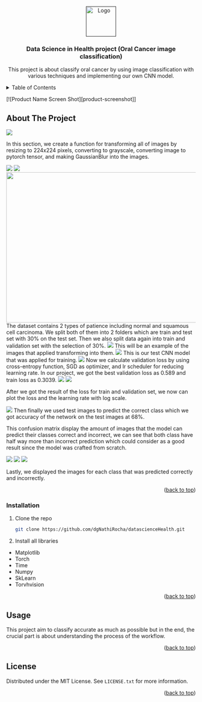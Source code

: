 
<a name="readme-top"></a>




<!-- PROJECT LOGO -->
<br />
<div align="center">
  <a href="">
    <img src="images/HiRes-7.jpeg" alt="Logo" width="80" height="80">
  </a>

<h3 align="center">Data Science in Health project (Oral Cancer image classification)</h3>

  <p align="center">
    This project is about classify oral cancer by using image classification with various techniques and implementing our own CNN model.
    <br />
    
  </p>
</div>



<!-- TABLE OF CONTENTS -->
<details>
  <summary>Table of Contents</summary>
  <ol>
    <li>
      <a href="#about-the-project">About The Project</a>
      <ul>
        <li><a href="#built-with">Built With</a></li>
      </ul>
    </li>
    <li>
      <a href="#getting-started">Getting Started</a>
      <ul>
        <li><a href="#prerequisites">Prerequisites</a></li>
        <li><a href="#installation">Installation</a></li>
      </ul>
    </li>
    <li><a href="#usage">Usage</a></li>
    <li><a href="#roadmap">Roadmap</a></li>
    <li><a href="#contributing">Contributing</a></li>
    <li><a href="#license">License</a></li>
    <li><a href="#contact">Contact</a></li>
    <li><a href="#acknowledgments">Acknowledgments</a></li>
  </ol>
</details>



[![Product Name Screen Shot][product-screenshot]]
<!-- ABOUT THE PROJECT -->
## About The Project

<img src="images/first.png">

In this section, we create a function for transforming all of images by resizing to 224x224 pixels, converting to grayscale, converting image to pytorch tensor, and making GaussianBlur into the images.

<img src="images/2nd.png">
<img src="images/2nd2.png">
<img src="images/2nd3.png" width="800" height="400">
The dataset contains 2 types of patience including normal and squamous cell carcinoma. We split both of them into 2 folders which are train and test set with 30% on the test set. Then we also split data again into train and validation set with the selection of 30%.

<img src="images/third.png">
This will be an example of the images that applied transforming into them.

<img src="images/fifth.png">
This is our test CNN model that was applied for training.

<img src="images/sixth.png">
Now we calculate validation loss by using cross-entropy function, SGD as optimizer, and lr scheduler for reducing learning rate. In our project, we got the best validation loss as 0.589 and train loss as 0.3039.

<img src="images/seventh.png">
<img src="images/seventh2.png">

After we got the result of the loss for train and validation set, we now can plot the loss and the learning rate with log scale.


<img src="images/output.png">
Then finally we used test images to predict the correct class which we got accuracy of the network on the test images at 68%.

This confusion matrix display the amount of images that the model can predict their classes correct and incorrect, we can see that both class have half way more than incorrect prediction which could consider as a good result since the model was crafted from scratch.

<img src="images/output2.png">
<img src="images/output3.png">
<img src="images/output4.png">

Lastly, we displayed the images for each class that was predicted correctly and incorrectly.

<p align="right">(<a href="#readme-top">back to top</a>)</p>



### Installation

1. Clone the repo
   ```sh
   git clone https://github.com/dgNathiRocha/datascienceHealth.git
   ```
2. Install all libraries
 - Matplotlib
 - Torch
 - Time
 - Numpy
 - SkLearn
 - Torvhvision

<p align="right">(<a href="#readme-top">back to top</a>)</p>



<!-- USAGE EXAMPLES -->
## Usage

This project aim to classify accurate as much as possible but in the end, the crucial part is about understanding the process of the workflow.

<p align="right">(<a href="#readme-top">back to top</a>)</p>





<!-- LICENSE -->
## License

Distributed under the MIT License. See `LICENSE.txt` for more information.

<p align="right">(<a href="#readme-top">back to top</a>)</p>




